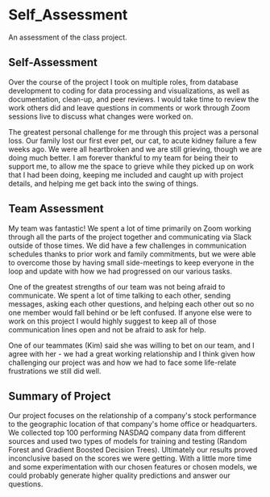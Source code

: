 # Self_Assessment
An assessment of the class project.

## Self-Assessment

Over the course of the project I took on multiple roles, from database development to coding for data processing and visualizations, as well as documentation, clean-up, and peer reviews.  I would take time to review the work others did and leave questions in comments or work through Zoom sessions live to discuss what changes were worked on.

The greatest personal challenge for me through this project was a personal loss.  Our family lost our first ever pet, our cat, to acute kidney failure a few weeks ago.  We were all heartbroken and we are still grieving, though we are doing much better.  I am forever thankful to my team for being their to support me, to allow me the space to grieve while they picked up on work that I had been doing, keeping me included and caught up with project details, and helping me get back into the swing of things.  

## Team Assessment

My team was fantastic!  We spent a lot of time primarily on Zoom working through all the parts of the project together and communicating via Slack outside of those times.  We did have a few challenges in communication schedules thanks to prior work and family commitments, but we were able to overcome those by having small side-meetings to keep everyone in the loop and update with how we had progressed on our various tasks.

One of the greatest strengths of our team was not being afraid to communicate.  We spent a lot of time talking to each other, sending messages, asking each other questions, and helping each other out so no one member would fall behind or be left confused.  If anyone else were to work on this project I would highly suggest to keep all of those communication lines open and not be afraid to ask for help.  

One of our teammates (Kim) said she was willing to bet on our team, and I agree with her - we had a great working relationship and I think given how challenging our project was and how we had to face some life-relate frustrations we still did well. 

## Summary of Project 

Our project focuses on the relationship of a company's stock performance to the geographic location of that company's home office or headquarters.  We collected top 100 performing NASDAQ company data from different sources and used two types of models for training and testing (Random Forest and Gradient Boosted Decision Trees).  Ultimately our results proved inconclusive based on the scores we were getting.  With a little more time and some experimentation with our chosen features or chosen models, we could probably generate higher quality predictions and answer our questions.
